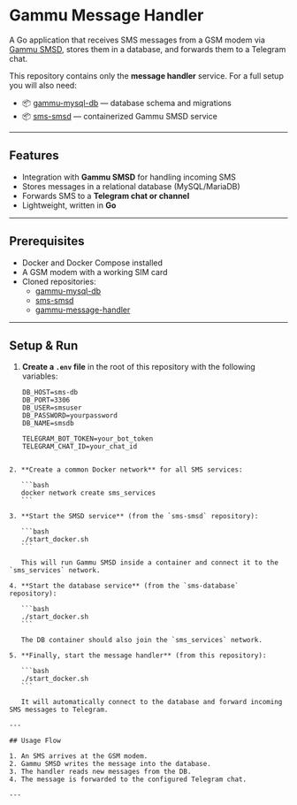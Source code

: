 # Gammu Message Handler

A Go application that receives SMS messages from a GSM modem via [Gammu SMSD](https://wammu.eu/gammu/), stores them in a database, and forwards them to a Telegram chat.

This repository contains only the **message handler** service.
For a full setup you will also need:

- 📦 [gammu-mysql-db](https://github.com/Gasprinskiy/gammu-mysql-db) — database schema and migrations
- 📦 [sms-smsd](https://github.com/Gasprinskiy/sms-smsd) — containerized Gammu SMSD service

---

## Features

- Integration with **Gammu SMSD** for handling incoming SMS
- Stores messages in a relational database (MySQL/MariaDB)
- Forwards SMS to a **Telegram chat or channel**
- Lightweight, written in **Go**

---

## Prerequisites

- Docker and Docker Compose installed
- A GSM modem with a working SIM card
- Cloned repositories:
  - [gammu-mysql-db](https://github.com/Gasprinskiy/gammu-mysql-db)
  - [sms-smsd](https://github.com/Gasprinskiy/sms-smsd)
  - [gammu-message-handler](https://github.com/Gasprinskiy/gammu-message-handler)

---

## Setup & Run

1. **Create a `.env` file** in the root of this repository with the following variables:

   ```env
   DB_HOST=sms-db
   DB_PORT=3306
   DB_USER=smsuser
   DB_PASSWORD=yourpassword
   DB_NAME=smsdb

   TELEGRAM_BOT_TOKEN=your_bot_token
   TELEGRAM_CHAT_ID=your_chat_id
````

2. **Create a common Docker network** for all SMS services:

   ```bash
   docker network create sms_services
   ```

3. **Start the SMSD service** (from the `sms-smsd` repository):

   ```bash
   ./start_docker.sh
   ```

   This will run Gammu SMSD inside a container and connect it to the `sms_services` network.

4. **Start the database service** (from the `sms-database` repository):

   ```bash
   ./start_docker.sh
   ```

   The DB container should also join the `sms_services` network.

5. **Finally, start the message handler** (from this repository):

   ```bash
   ./start_docker.sh
   ```

   It will automatically connect to the database and forward incoming SMS messages to Telegram.

---

## Usage Flow

1. An SMS arrives at the GSM modem.
2. Gammu SMSD writes the message into the database.
3. The handler reads new messages from the DB.
4. The message is forwarded to the configured Telegram chat.

---
